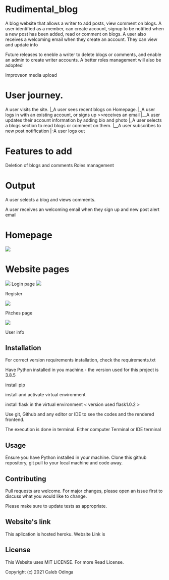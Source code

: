 # Rudimental_blog
A blog website that allows a writer to add posts, view comment on blogs. A user identified as a member, can create account, signup to be notified when a new post has been added, read or comment on blogs. A user also receives a welcoming email when they create an account. They can view and update info

Future releases to eneble a writer to delete blogs or comments, and enable an admin to create writer accounts. A better roles management will also be adopted

Improveon media upload

# User journey.
A user visits the site.
|_A user sees recent blogs on Homepage.
|_A user logs in with an existing account, or signs up >>receives an email
|__A user updates their account information by adding bio and photo
|_A user selects a blogs section to read blogs or comment on them.
|__A user subscribes to new post notification
|-A user logs  out

# Features to add
Deletion of blogs and comments
Roles management


# Output
A user selects a blog and views comments.

A user receives an welcoming email when they sign up and new post alert email

# Homepage
<img src="app/static/images/homepage.png">

# Website pages

<img src="app/static/images/loginpage.png"> 
Login page

<img src="app/static/images/register.png">

Register

<img src="app/static/images/blogs.png">

Pitches page

<img src="app/static/images/info.png">

User info

## Installation
For correct version requirements installation, check the requirements.txt

Have Python installed in you machine.- the version used for this project is 3.8.5

install pip

install and activate virtual environment

install flask in the virtual environment
  < version used flask1.0.2 >

Use git, Github and any editor or IDE to see the codes and the rendered frontend.

The execution is done in terminal. Either computer Terminal or IDE terminal

## Usage

Ensure you have Python installed in your machine. Clone this github repository, git pull to your local machine and code away.

## Contributing
Pull requests are welcome. For major changes, please open an issue first to discuss what you would like to change.

Please make sure to update tests as appropriate.

## Website's link
This aplication is hosted heroku. Website Link is 

## License
This Website uses MIT LICENSE. For more Read License.

Copyright (c) 2021 Caleb Odinga